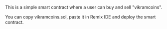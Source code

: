 This is a simple smart contract where a user can buy and sell "vikramcoins".

You can copy vikramcoins.sol, paste it in Remix IDE and deploy the smart contract.
